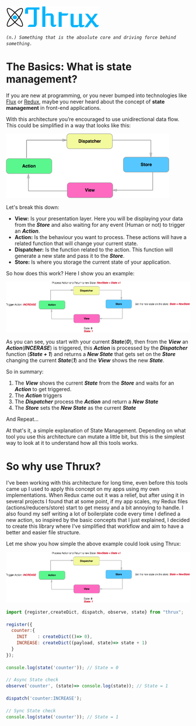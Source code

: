 ![Thrux](https://raw.githubusercontent.com/Thram/thrux/master/thrux_logo.png)

*`(n.) Something that is the absolute core and driving force behind something.`*

# The Basics: What is state management?

If you are new at programming, or you never bumped into technologies like [Flux](https://facebook.github.io/flux/) or [Redux](http://redux.js.org/), maybe you never heard about the concept of **state management** in front-end applications.

With this architecture you’re encouraged to use unidirectional data flow. This could be simplified in a way that looks like this:
  
  
  
  
![State management](https://raw.githubusercontent.com/Thram/thrux/gh-pages/assets/state_management.png)
 
 
 
 
Let's break this down:

- **View:** Is your presentation layer. Here you will be displaying your data from the ***Store*** and also waiting for any event (Human or not) to trigger an ***Action***. 
- **Action:** Is the behaviour you want to process. These actions will have a related function that will change your current state. 
- **Dispatcher:** Is the function related to the action. This function will generate a new state and pass it to the ***Store***.
- **Store:** Is where you storage the current state of your application.
 
So how does this work? Here I show you an example:
 
 
 
 
![Example flow](https://raw.githubusercontent.com/Thram/thrux/gh-pages/assets/example_flow.png)
 
 
 
 
As you can see, you start with your current ***State***(***0***), then from the ***View*** an ***Action***(***INCERASE***) is triggered, this ***Action*** is processed by the ***Dispatcher*** function (***State + 1***) and returns a ***New State*** that gets set on the ***Store*** changing the current ***State***(***1***) and the ***View*** shows the new ***State***.
 
So in summary:
 
 1) The ***View*** shows the current ***State*** from the ***Store*** and waits for an ***Action*** to get triggered.
 2) The ***Action*** triggers
 3) The ***Dispatcher*** process the ***Action*** and return a ***New State***
 4) The ***Store*** sets the ***New State*** as the current ***State***
 
 And Repeat...
 
 At that's it, a simple explanation of State Management. Depending on what tool you use this architecture can mutate a little bit, but this is the simplest way to look at it to understand how all this tools works.
 
 # So why use Thrux?
 
 I've been working with this architecture for long time, even before this tools came up I used to apply this concept on my apps using my own implementations. When Redux came out it was a relief, but after using it in several projects I found that at some point, if my app scales, my Redux files (actions/reducers/store) start to get messy and a bit annoying to handle. I also found my self writing a lot of boilerplate code every time I defined a new action, so inspired by the basic concepts that I just explained, I decided to create this library where I've simplified that workflow and aim to have a better and easier file structure.
 
 Let me show you how simple the above example could look using Thrux:
 
 
 
 
 ![Example flow](https://raw.githubusercontent.com/Thram/thrux/gh-pages/assets/example_flow.png)




```javascript
import {register,createDict, dispatch, observe, state} from "thrux";

register({
  counter:{
    INIT    : createDict(()=> 0),
    INCREASE: createDict((payload, state)=> state + 1)
  }
});

console.log(state('counter')); // State = 0

// Async State check
observe('counter', (state)=> console.log(state)); // State = 1

dispatch('counter:INCREASE');

// Sync State check
console.log(state('counter')); // State = 1

```